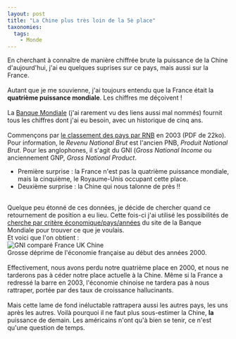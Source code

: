 ```yaml
---
layout: post
title: "La Chine plus très loin de la 5è place"
taxonomies: 
  tags: 
    - Monde
---
```

En cherchant à connaître de manière chiffrée brute la puissance de la Chine d'aujourd'hui, j'ai eu quelques suprises sur ce pays, mais aussi sur la France.<br />
<br />
Autant que je me souvienne, j'ai toujours entendu que la France était la <strong>quatrième puissance mondiale</strong>. Les chiffres me déçoivent !<br />
<br />
La <a href="http://www.banquemondiale.org/EXT/French.nsf/DocByUnid/34A9F43D563CEA2085256D71006AE08F?Opendocument">Banque Mondiale</a> (j'ai rarement vu des liens aussi mal nommés) fournit tous les chiffres dont j'ai eu besoin, avec un historique de cinq ans.<br />
<br />
Commençons par <a href="http://www.worldbank.org/data/databytopic/GNI.pdf">le classement des pays par RNB</a> en 2003 (PDF de 22ko). Pour information, le <em>Revenu National Brut</em> est l'ancien PNB, <em>Produit National Brut</em>. Pour les anglophones, il s'agit du GNI (<em>Gross National Income</em> ou anciennement GNP, <em>Gross National Product</em>.<br />
 - Première surprise : la France n'est pas la quatrième puissance mondiale, mais la cinquième, le Royaume-Unis occupant cette place.<br />
 - Deuxième surprise : la Chine qui nous talonne de près !!<br />
<br />
Quelque peu étonné de ces données, je décide de chercher quand ce retournement de position a eu lieu. Cette fois-ci j'ai utilisé les possibilités de <a href="http://devdata.worldbank.org/data-query/">cherche par critère économique/pays/années</a> du site de la Banque Mondiale pour trouver ce que je voulais.<br />
Et voici que l'on obtient :<br />
<img src="http://www.dlecan.com/uploads/gni-france-uk-chine.png" alt="GNI comparé France UK Chine" /><br />
Grosse déprime de l'économie française au début des années 2000.<br />
<br />
Effectivement, nous avons perdu notre quatrième place en 2000, et nous ne tarderons pas à céder notre place actuelle à la Chine. Même si la France a redressé la barre en 2003, l'économie chinoise ne tardera pas à nous rattraper, portée par des taux de croissance hallucinants.<br />
<br />
Mais cette lame de fond inéluctable rattrapera aussi les autres pays, les uns après les autres. Voilà pourquoi il ne faut plus sous-estimer la Chine, <b>la</b> puissance de demain. Les américains n'ont qu'à bien se tenir, ce n'est qu'une question de temps.
